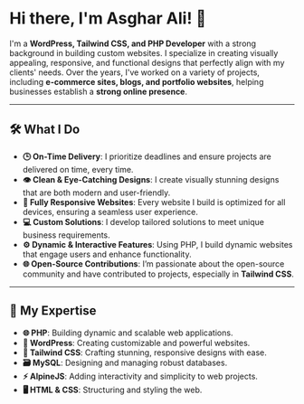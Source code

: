 # Hi there, I'm Asghar Ali! 👋

I'm a **WordPress, Tailwind CSS, and PHP Developer** with a strong background in building custom websites. I specialize in creating visually appealing, responsive, and functional designs that perfectly align with my clients' needs. Over the years, I've worked on a variety of projects, including **e-commerce sites, blogs, and portfolio websites**, helping businesses establish a **strong online presence**.

---

## 🛠️ **What I Do**

- **🕒 On-Time Delivery**: I prioritize deadlines and ensure projects are delivered on time, every time.
- **👁️ Clean & Eye-Catching Designs**: I create visually stunning designs that are both modern and user-friendly.
- **📱 Fully Responsive Websites**: Every website I build is optimized for all devices, ensuring a seamless user experience.
- **💻 Custom Solutions**: I develop tailored solutions to meet unique business requirements.
- **⚙️ Dynamic & Interactive Features**: Using PHP, I build dynamic websites that engage users and enhance functionality.
- **🌐 Open-Source Contributions**: I’m passionate about the open-source community and have contributed to projects, especially in **Tailwind CSS**.

---

## 🚀 **My Expertise**

- **🌐 PHP**: Building dynamic and scalable web applications.
- **📝 WordPress**: Creating customizable and powerful websites.
- **🎨 Tailwind CSS**: Crafting stunning, responsive designs with ease.
- **🗃️ MySQL**: Designing and managing robust databases.
- **⚡ AlpineJS**: Adding interactivity and simplicity to web projects.
- **🖥️ HTML & CSS**: Structuring and styling the web.

